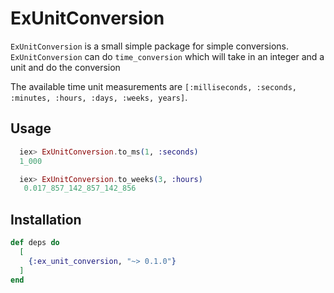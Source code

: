 # ExUnitConversion

`ExUnitConversion` is a small simple package for simple conversions. `ExUnitConversion` can do `time_conversion` which will
take in an integer and a unit and do the conversion


The available time unit measurements are `[:milliseconds, :seconds, :minutes, :hours, :days, :weeks, years]`.

## Usage

```elixir
  iex> ExUnitConversion.to_ms(1, :seconds)
  1_000

  iex> ExUnitConversion.to_weeks(3, :hours)
   0.017_857_142_857_142_856
```


## Installation

```elixir
def deps do
  [
    {:ex_unit_conversion, "~> 0.1.0"}
  ]
end
```

